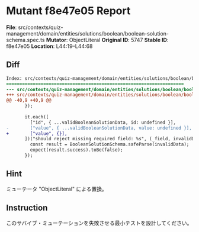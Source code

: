 # Mutant f8e47e05 Report

**File**: src/contexts/quiz-management/domain/entities/solutions/boolean/boolean-solution-schema.spec.ts
**Mutator**: ObjectLiteral
**Original ID**: 5747
**Stable ID**: f8e47e05
**Location**: L44:19–L44:68

## Diff

```diff
Index: src/contexts/quiz-management/domain/entities/solutions/boolean/boolean-solution-schema.spec.ts
===================================================================
--- src/contexts/quiz-management/domain/entities/solutions/boolean/boolean-solution-schema.spec.ts	original
+++ src/contexts/quiz-management/domain/entities/solutions/boolean/boolean-solution-schema.spec.ts	mutated #5747
@@ -40,9 +40,9 @@
       });
 
       it.each([
         ["id", { ...validBooleanSolutionData, id: undefined }],
-        ["value", { ...validBooleanSolutionData, value: undefined }],
+        ["value", {}],
       ])("should reject missing required field: %s", (_field, invalidData) => {
         const result = BooleanSolutionSchema.safeParse(invalidData);
         expect(result.success).toBe(false);
       });
```

## Hint

ミューテータ "ObjectLiteral" による置換。

## Instruction

このサバイブ・ミューテーションを失敗させる最小テストを設計してください。
